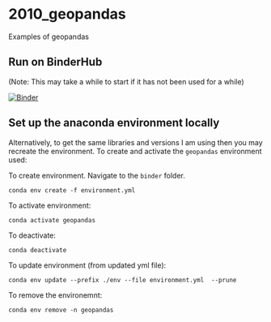 # 2010_geopandas
Examples of geopandas

## Run on BinderHub

(Note: This may take a while to start if it has not been used for a while)

[![Binder](https://mybinder.org/badge_logo.svg)](https://mybinder.org/v2/gh/MichaelAllen1966/2010_geopandas/master)


## Set up the anaconda environment locally

Alternatively, to get the same libraries and versions I am using then you may recreate the environment. To create and activate the `geopandas` environment used:

To create environment. Navigate to the `binder` folder.

`conda env create -f environment.yml`

To activate environment:

`conda activate geopandas`

To deactivate:

`conda deactivate`

To update environment (from updated yml file):

`conda env update --prefix ./env --file environment.yml  --prune`

To remove the environemnt:

`conda env remove -n geopandas`
